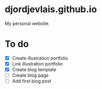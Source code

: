 # djordjevlais.github.io
My personal website.

# To do
- [x] Create illustration portfolio
- [x] Link illustration portfolio
- [x] Create blog template
- [ ] Create blog page
- [ ] Add first blog post

